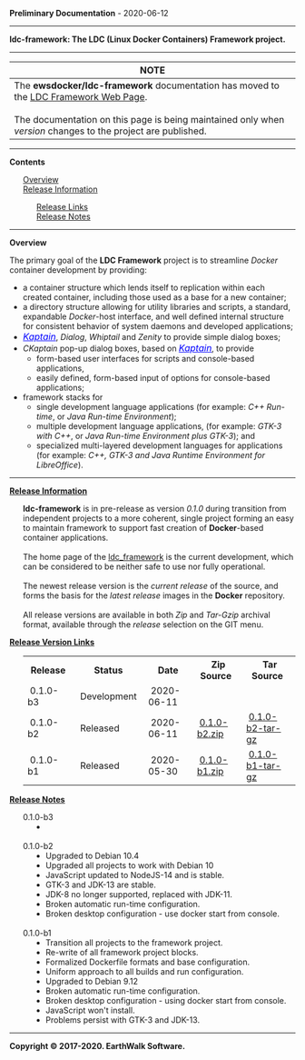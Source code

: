 
__Preliminary Documentation__ - 2020-06-12
____  
__ldc-framework: The LDC (Linux Docker Containers) Framework project.__  
____  

<table>
 <thead>
  <tr><th>NOTE</th></tr>
 </thead>
 <tbody>
  <tr><td>The <b>ewsdocker/ldc-framework</b> documentation has moved to the <a href="https://ewsdocker.github.io/ldc-framework/">LDC Framework Web Page</a>.
    <br>
    <br />
    The documentation on this page is being maintained only when <i>version</i> changes to
    the project are published. </td>
  </tr>
 </tbody>
</table>  

____  
<b>Contents</b>
<ul>
 <a href="#Overview">Overview</a>
 <br />
 <a href="#relinfo">Release Information</a>
 <br />
 <ul>
  <a href="#rellink">Release Links</a>
  <br />
  <a href="#relnote">Release Notes</a>  
 </ul>
</ul>
<hr />
<a name="Overview"><b>Overview</b></a>  

The primary goal of the <b>LDC Framework</b> project is to 
streamline <i>Docker</i> container development by providing:

<ul>
  <li>
    a container structure which lends itself to replication within 
    each created container, including those used as a base 
    for a new container;
  </li>
  <li>
    a directory structure allowing for utility libraries and 
    scripts, a standard, expandable <i>Docker</i>-host interface, 
    and well defined internal structure for consistent behavior 
    of system daemons and developed applications;
  </li>
  <li>
    <a href="http://kaptain.sourceforge.net/"
       style="color:blue;font-style:italic;font-size:16px;">Kaptain</a>, 
    <span style="font-style:italic">Dialog</span>, 
    <span style="font-style:italic">Whiptail</span> and 
    <span style="font-style:italic">Zenity</span> to provide 
      simple dialog boxes;
  </li>
  <li>
    <span style="font-style:italic;">CKaptain</span> pop-up 
    dialog boxes, based on 
    <a href="http://kaptain.sourceforge.net/"
       style="color:blue;font-style:italic;font-size:16px;">Kaptain</a>, to provide 
    <ul>
      <li>
        form-based user interfaces for scripts and console-based applications,
      </li>
      <li>
        easily defined, form-based input of options for console-based 
        applications;
      </li>
    </ul>
  </li>
  <li>
    framework stacks for 
    <ul>
      <li>
        single development language applications (for example: 
        <span style="font-style:italic;">C++ Run-time</span>, or 
        <span style="font-style:italic;">Java 
          Run-time Environment</span>);
      </li>
      <li>
        multiple development language applications, (for example: 
        <span style="font-style:italic;">GTK-3 with C++</span>, or
        <span style="font-style:italic;">Java Run-time Environment
          plus GTK-3</span>); and
      </li>
      <li>
        specialized multi-layered development languages for 
        applications (for example: 
        <span style="font-style:italic;">C++, GTK-3 and Java Runtime
          Environment for LibreOffice</span>).
      </li>
    </ul>
  </li>
</ul>

</div>
<hr />  


<a name="relinfo"><b><u>Release Information</u></b></a>  
<ul>
 <b>ldc-framework</b> is in pre-release as version <i>0.1.0</i> during transition from independent projects to a more coherent, single project forming an easy to maintain framework to support  fast creation of <b>Docker</b>-based container applications.
<br />

<br />
The home page of the <a href="https://github.com/ewsdocker/ldc-framework)">ldc_framework</a> is the current development, which can be considered to be neither safe to use nor fully operational.
<br />

<br />
The newest release version is the <i>current release</i> of the source, and forms the basis for the <i>latest release</i> images in the <b>Docker</b> repository.  
<br />

<br />
All release versions are available in both <i>Zip</i> and <i>Tar-Gzip</i> archival format, available through the <i>release</i> selection on the GIT menu.  
</ul>

<a name="rellink"><b><u>Release Version Links</u></b></a>
<ul>
<table border=0>
 <tr>
  <th>&nbsp;Release&nbsp;</th>
  <th>&nbsp;Status&nbsp;</th>
  <th>&nbsp;Date&nbsp;</th>
  <th>&nbsp;Zip Source&nbsp;</th>
  <th>&nbsp;Tar Source&nbsp;</th>
 </tr>
 <tr>
  <td>&nbsp;0.1.0-b3&nbsp;</td>
  <td>&nbsp;Development&nbsp;</td>
  <td>&nbsp;2020-06-11&nbsp;</td>
  <td>&nbsp;&nbsp;</td>
  <td>&nbsp;&nbsp;</td>
 </tr>
 <tr>
  <td>&nbsp;0.1.0-b2&nbsp;</td>
  <td>&nbsp;Released&nbsp;</td>
  <td>&nbsp;2020-06-11&nbsp;</td>
  <td>&nbsp;<a href="https://github.com/ewsdocker/ldc-framework/archive/ldc-framework-0.1.0-b2.zip">0.1.0-b2.zip</a>&nbsp;</td>
  <td>&nbsp;<a href="https://github.com/ewsdocker/ldc-framework/archive/ldc-framework-0.1.0-b2.tar.gz">0.1.0-b2-tar-gz</a>&nbsp;</td>
 </tr>
 <tr>
  <td>&nbsp;0.1.0-b1&nbsp;</td>
  <td>&nbsp;Released&nbsp;</td>
  <td>&nbsp;2020-05-30&nbsp;</td>
  <td>&nbsp;<a href="https://github.com/ewsdocker/ldc-framework/archive/ldc-framework-0.1.0-b1.zip">0.1.0-b1.zip</a>&nbsp;</td>
  <td>&nbsp;<a href="https://github.com/ewsdocker/ldc-framework/archive/ldc-framework-0.1.0-b1.tar.gz">0.1.0-b1-tar-gz</a>&nbsp;</td>
 </tr>
</table>
</ul>

<a name="relnote"><b><u>Release Notes</u></b></a>
<ul>
 <dl>
  <dt>0.1.0-b3</dt>
   <dd>
    <li></li>
   </dd>

  <br />

  <dt>0.1.0-b2</dt>
   <dd>
    <li>Upgraded to Debian 10.4</li>
    <li>Upgraded all projects to work with Debian 10 
    <li>JavaScript updated to NodeJS-14 and is stable.</li>
    <li>GTK-3 and JDK-13 are stable.</li>
    <li>JDK-8 no longer supported, replaced with JDK-11.</li>
    <li>Broken automatic run-time configuration.</li>
    <li>Broken desktop configuration - use docker start from console.</li>
   </dd>

  <br />

  <dt>0.1.0-b1</dt>
   <dd>
    <li>Transition all projects to the framework project.</li>
    <li>Re-write of all framework project blocks.</li>
    <li>Formalized Dockerfile formats and base configuration.</li>
    <li>Uniform approach to all builds and run configuration.</li>
    <li>Upgraded to Debian 9.12</li>
    <li>Broken automatic run-time configuration.</li>
    <li>Broken desktop configuration - using docker start from console.</li>
    <li>JavaScript won't install.</li>
    <li>Problems persist with GTK-3 and JDK-13.</li>
   </dd>
 </dl>
</ul>
<hr />
<b>Copyright © 2017-2020. EarthWalk Software.</b>
<br />
<br />
